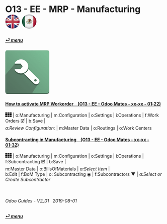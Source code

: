 # O13 - EE - MRP - Manufacturing &nbsp;&nbsp;&nbsp;&nbsp; [![en-uk](/doc/img/en-uk_flag_button_small.png)](/en-uk/o13/ee/mrp/en-uk-o13-ee-mrp-mrp-guides.md) [ ![es-mx](/doc/img/es-mx_flag_button_small.png)](/es-mx/o13/ee/mrp/es-mx-o13-ee-mrp-mrp-guides.md)
#### [_&#x23CE; menu_](/en-uk/o13/ee/en-uk-o13-ee-guides-menu.md)  
### ![mrp](/doc/img/mrp.png)

#### [How to activate MRP Workorder &nbsp;&nbsp; (O13 - EE - Odoo Mates - xx-xx - 01:22)](https://youtube.com/embed/Xrw-bAZ82xA?autoplay=1&start=0&end=1m7s&rel=0)  
![apps](/doc/img/apps.png) | o:Manufacturing | m:Configuration | o:Settings | i:Operations | f:Work Orders &#x1F5F9; | b:Save |  
_a:Review Configuration:_ | m:Master Data | o:Routings | o:Work Centers  

#### [Subcontracting in Manufacturing &nbsp;&nbsp; (O13 - EE - Odoo Mates - xx-xx - 01:32)](https://youtube.com/embed/R7TAnL1h1y8?autoplay=1&start=14&end=1m12s&rel=0)  
![apps](/doc/img/apps.png) | o:Manufacturing | m:Configuration | o:Settings | i:Operations | f:Subcontracting &#x1F5F9; | b:Save |  
m:Master Data | o:BillsOfMaterials | _a:Select Item_ |  
b:Edit | f:BoM Type | o: Subcontracting &#x25C9; | f:Subcontractors &#x25BC; | _a:Select or Create Subcontractor_  

<br>
	
###### Odoo Guides - V2_01 &nbsp; 2019-08-01  
**[_&#x23CE; menu_](/en-uk/o13/ee/en-uk-o13-ee-guides-menu.md)**  
